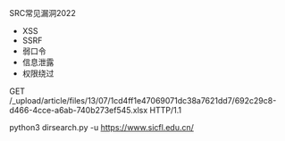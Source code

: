 SRC常见漏洞2022
- XSS
- SSRF
- 弱口令
- 信息泄露
- 权限绕过


GET /_upload/article/files/13/07/1cd4ff1e47069071dc38a7621dd7/692c29c8-d466-4cce-a6ab-740b273ef545.xlsx HTTP/1.1

python3 dirsearch.py -u https://www.sicfl.edu.cn/